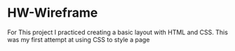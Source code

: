# HW-Wireframe

For This project I practiced creating a basic layout with HTML and CSS.
This was my first attempt at using CSS to style a page
